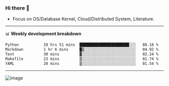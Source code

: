 ### Hi there 👋
<!-- * Daily Meditation via Leetcode/Competitive-Programming. -->
* Focus on OS/Database Kernel, Cloud/Distributed System, Literature.

-------

📊 **Weekly development breakdown**
<!--START_SECTION:waka-->

```txt
Python           19 hrs 51 mins  ██████████████████████░░░   88.16 %
Markdown         1 hr 6 mins     █▒░░░░░░░░░░░░░░░░░░░░░░░   04.92 %
Text             30 mins         ▓░░░░░░░░░░░░░░░░░░░░░░░░   02.24 %
Makefile         23 mins         ▒░░░░░░░░░░░░░░░░░░░░░░░░   01.74 %
YAML             20 mins         ▒░░░░░░░░░░░░░░░░░░░░░░░░   01.54 %
```

<!--END_SECTION:waka-->

-------

<!-- [![Leetcode Stats](https://leetcard.jacoblin.cool/hzhang413?font=Fira+Mono)](https://leetcode.com/fxrc) -->
![image](./cyberpunk-ghost-in-the-shell.gif)
<!--![image](./gis-archive.png)-->
